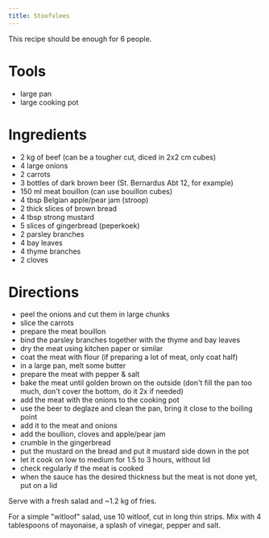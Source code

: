 ```yaml
---
title: Stoofvlees
---
```


This recipe should be enough for 6 people.

# Tools

- large pan
- large cooking pot

# Ingredients

- 2 kg of beef (can be a tougher cut, diced in 2x2 cm cubes)
- 4 large onions
- 2 carrots
- 3 bottles of dark brown beer (St. Bernardus Abt 12, for example)
- 150 ml meat bouillon (can use bouillon cubes)
- 4 tbsp Belgian apple/pear jam (stroop)
- 2 thick slices of brown bread
- 4 tbsp strong mustard
- 5 slices of gingerbread (peperkoek)
- 2 parsley branches
- 4 bay leaves
- 4 thyme branches
- 2 cloves

# Directions

- peel the onions and cut them in large chunks
- slice the carrots
- prepare the meat bouillon
- bind the parsley branches together with the thyme and bay leaves
- dry the meat using kitchen paper or similar
- coat the meat with flour (if preparing a lot of meat, only coat half)
- in a large pan, melt some butter
- prepare the meat with pepper & salt
- bake the meat until golden brown on the outside (don't fill the pan too much, don't cover the bottom, do it 2x if needed)
- add the meat with the onions to the cooking pot
- use the beer to deglaze and clean the pan, bring it close to the boiling point
- add it to the meat and onions
- add the boullion, cloves and apple/pear jam
- crumble in the gingerbread
- put the mustard on the bread and put it mustard side down in the pot
- let it cook on low to medium for 1.5 to 3 hours, without lid
- check regularly if the meat is cooked
- when the sauce has the desired thickness but the meat is not done yet, put on a lid

Serve with a fresh salad and ~1.2 kg of fries.

For a simple "witloof" salad, use 10 witloof, cut in long thin strips. Mix with
4 tablespoons of mayonaise, a splash of vinegar, pepper and salt.

